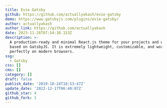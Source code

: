 ```yaml
---
title: Evie Gatsby
github: https://github.com/actuallyakash/evie-gatsby
demo: https://www.gatsbyjs.com/plugins/evie-gatsby/
author: actuallyakash
author_link: https://github.com/actuallyakash
date: 2023-11-26T07:54:38.153Z
description: >-
  A production-ready and minimal React.js theme for your projects and websites
  based on GatsbyJS. It is extremely lightweight, customizable, and works
  perfectly on modern browsers.
ssg:
  - Gatsby
css: []
cms: []
category: []
draft: false
publish_date: '2019-10-24T18:53:47Z'
update_date: '2022-12-17T06:40:07Z'
github_star: 4
github_fork: 1
---
```


